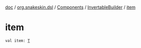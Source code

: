 [doc](../../../index.md) / [org.snakeskin.dsl](../../index.md) / [Components](../index.md) / [InvertableBuilder](index.md) / [item](./item.md)

# item

`val item: `[`T`](index.md#T)
